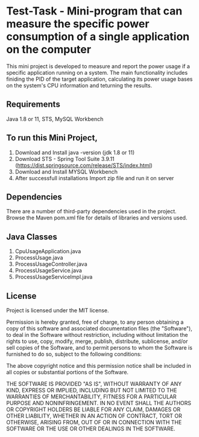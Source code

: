 # Test-Task - Mini-program that can measure the specific power consumption of a single application on the computer
This mini project is developed to measure and report the power usage if a specific application running on a system. The main functionality includes finiding the PID of the target application, calculating its power usage bases on the system's CPU information and teturning the results.

## Requirements
Java 1.8 or 11, STS, MySQL Workbench

## To run this Mini Project,

1. Download and Install java -version (jdk 1.8 or 11)
2. Download STS - Spring Tool Suite 3.9.11 (https://dist.springsource.com/release/STS/index.html)
3. Download and Install MYSQL Workbench
4. After successfull installations Import zip file and run it on server

## Dependencies
There are a number of third-party dependencies used in the project. Browse the Maven pom.xml file for details of libraries and versions used.

## Java Classes
1. CpuUsageApplication.java
2. ProcessUsage.java 
3. ProcessUsageController.java  
4. ProcessUsageService.java
5. ProcessUsageServiceImpl.java

## License
Project is licensed under the MIT license.

Permission is hereby granted, free of charge, to any person obtaining a copy
of this software and associated documentation files (the "Software"), to deal
in the Software without restriction, including without limitation the rights
to use, copy, modify, merge, publish, distribute, sublicense, and/or sell
copies of the Software, and to permit persons to whom the Software is
furnished to do so, subject to the following conditions:

The above copyright notice and this permission notice shall be included in all
copies or substantial portions of the Software.

THE SOFTWARE IS PROVIDED "AS IS", WITHOUT WARRANTY OF ANY KIND, EXPRESS OR
IMPLIED, INCLUDING BUT NOT LIMITED TO THE WARRANTIES OF MERCHANTABILITY,
FITNESS FOR A PARTICULAR PURPOSE AND NONINFRINGEMENT. IN NO EVENT SHALL THE
AUTHORS OR COPYRIGHT HOLDERS BE LIABLE FOR ANY CLAIM, DAMAGES OR OTHER
LIABILITY, WHETHER IN AN ACTION OF CONTRACT, TORT OR OTHERWISE, ARISING FROM,
OUT OF OR IN CONNECTION WITH THE SOFTWARE OR THE USE OR OTHER DEALINGS IN THE
SOFTWARE.















